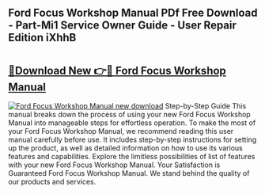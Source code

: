 ## Ford Focus Workshop Manual PDf Free Download - Part-Mi1 Service Owner Guide - User Repair Edition iXhhB

# <h2><a href="http://cf24523.oget.top/?id=Ford+Focus+Workshop+Manual">🔗Download New 👉🔴 Ford Focus Workshop Manual</a></h2>

[![Ford Focus Workshop Manual new download](https://i.imgur.com/5g1atiW.png)](http://cf24523.oget.top/?id=Ford+Focus+Workshop+Manual)
Step-by-Step Guide This manual breaks down the process of using your new Ford Focus Workshop Manual into manageable steps for effortless operation. To make the most of your Ford Focus Workshop Manual, we recommend reading this user manual carefully before use. It includes step-by-step instructions for setting up the product, as well as detailed information on how to use its various features and capabilities. Explore the limitless possibilities of list of features with your new Ford Focus Workshop Manual. Your Satisfaction is Guaranteed Ford Focus Workshop Manual. We stand behind the quality of our products and services.
